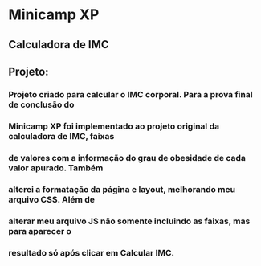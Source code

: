 # Minicamp XP

## Calculadora de IMC

## Projeto:

### Projeto criado para calcular o IMC corporal. Para a prova final de conclusão do 
### Minicamp XP foi implementado ao projeto original da calculadora de IMC, faixas 
### de valores com a informação do grau de obesidade de cada valor apurado. Também 
### alterei a formatação da página e layout, melhorando meu arquivo CSS. Além de 
### alterar meu arquivo JS não somente incluindo as faixas, mas para aparecer o
### resultado só após clicar em Calcular IMC.
